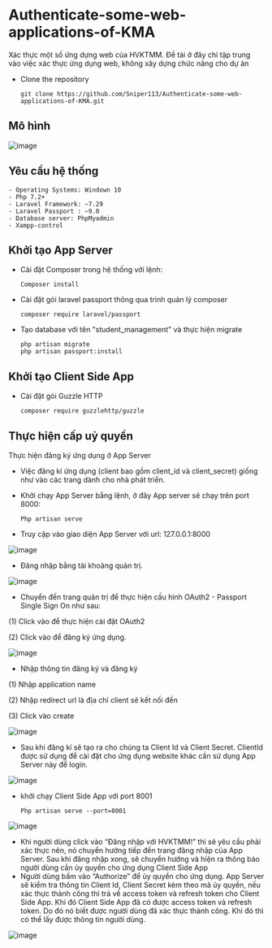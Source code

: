 # Authenticate-some-web-applications-of-KMA
  Xác thực một số ứng dựng web của HVKTMM. Đề tài ở đây chỉ tập trung vào việc xác thực ứng dụng web, không xây dựng chức năng cho dự án
  - Clone the repository
  
        git clone https://github.com/Sniper113/Authenticate-some-web-applications-of-KMA.git
 
## Mô hình
  ![image](https://user-images.githubusercontent.com/30212988/134802822-75173046-8317-4c75-8180-4417d7e12ea1.png)

## Yêu cầu hệ thống 
    - Operating Systems: Windown 10 
    - Php 7.2+ 
    - Laravel Framework: ~7.29 
    - Laravel Passport : ~9.0 
    - Database server: PhpMyadmin 
    - Xampp-control
## Khởi tạo App Server
  - Cài đặt Composer trong hệ thống  với lệnh:
     
        Composer install 
  - Cài đặt gói laravel passport thông qua trình quản lý composer 
  
        composer require laravel/passport
  - Tạo database với tên "student_management" và thực hiện migrate
       
        php artisan migrate
        php artisan passport:install
## Khởi tạo Client Side App
  - Cài đặt gói Guzzle HTTP
        
        composer require guzzlehttp/guzzle
## Thực hiện cấp uỷ quyền

Thực hiện đăng ký ứng dụng ở App Server
  
  - Việc đăng kí ứng dụng (client bao gồm client_id và client_secret) giống như vào các trang dành cho nhà phát triển.
  - Khởi chạy App Server bằng lệnh, ở đây App server sẽ chạy trên port 8000:
  
        Php artisan serve
  - Truy cập vào giao diện App Server với url: 127.0.0.1:8000 
  
![image](https://user-images.githubusercontent.com/30212988/134803799-8943eea4-0a46-4661-9d2c-fd9a79c75a41.png)

  - Đăng nhập bằng tài khoảng quản trị.

![image](https://user-images.githubusercontent.com/30212988/134803856-22b5d103-51ec-45c3-b27c-64d362055527.png)

  - Chuyển đến trang quản trị để thực hiện cấu hình OAuth2 - Passport Single Sign On như sau:  

 (1) Click vào để thực hiện cài đặt OAuth2 

 (2) Click vào để đăng ký ứng dụng.
 
 ![image](https://user-images.githubusercontent.com/30212988/134803884-ffb09a1f-8fd6-47d2-8fa2-7598a911b6bb.png)

  - Nhập thông tin đăng ký và đăng ký 
  
(1) Nhập application name 

(2) Nhập redirect url là địa chỉ client sẽ kết nối đến 

(3) Click vào create

![image](https://user-images.githubusercontent.com/30212988/134803902-a89033cb-6c02-4220-a0d7-d1677884c86c.png)

  - Sau khi đăng kí sẽ tạo ra cho chúng ta Client Id và Client Secret. ClientId được sử dụng để cài đặt cho ứng dụng website khác cần sử dụng App Server này để login.

![image](https://user-images.githubusercontent.com/30212988/134803980-b84dc4b6-ba50-4904-9f83-8eab2a25bdee.png)

 - khởi chạy Client Side App với port 8001
 
       Php artisan serve --port=8001
       
![image](https://user-images.githubusercontent.com/30212988/134804058-4a7d893d-fd83-4c06-adf8-c256d6a48799.png)

- Khi người dùng click vào “Đăng nhập với HVKTMM!” thì sẽ yêu cầu phải xác thực nên, nó chuyển hướng tiếp đến trang đăng nhập của App Server. Sau khi đăng nhập xong, sẽ chuyển hướng và hiện ra thông báo người dùng cần ủy quyền cho ứng dụng Client Side App
- Người dùng bấm vào “Authorize” để ủy quyền cho ứng dụng. App Server sẽ kiểm tra thông tin Client Id, Client Secret kèm theo mã ủy quyền, nếu xác thực thành công thì trả về access token và refresh token cho Client Side App. Khi đó Client Side App đã có được access token và refresh token. Do đó nó biết được người dùng đã xác thực thành công. Khi đó thì có thể lấy được thông tin người dùng.

![image](https://user-images.githubusercontent.com/30212988/134804121-6bd4e192-b9e0-4303-8a64-6326016791fa.png)


        
